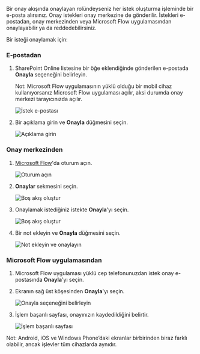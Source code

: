 Bir onay akışında onaylayan rolündeyseniz her istek oluşturma işleminde bir e-posta alırsınız. Onay istekleri onay merkezine de gönderilir. İstekleri e-postadan, onay merkezinden veya Microsoft Flow uygulamasından onaylayabilir ya da reddedebilirsiniz.

Bir isteği onaylamak için:

### <a name="from-email"></a>E-postadan
1. SharePoint Online listesine bir öğe eklendiğinde gönderilen e-postada **Onayla** seçeneğini belirleyin.
   
     Not: Microsoft Flow uygulamasının yüklü olduğu bir mobil cihaz kullanıyorsanız Microsoft Flow uygulaması açılır, aksi durumda onay merkezi tarayıcınızda açılır.
   
    ![İstek e-postası](includes/media/modern-approvals/email-approval-request.png)
2. Bir açıklama girin ve **Onayla** düğmesini seçin.
   
    ![Açıklama girin](includes/media/modern-approvals/request-in-approval-center.png)

### <a name="from-the-approvals-center"></a>Onay merkezinden
1. [Microsoft Flow](https://flow.microsoft.com)'da oturum açın.
   
    ![Oturum açın](includes/media/modern-approvals/sign-in.png)
2. **Onaylar** sekmesini seçin.
   
    ![Boş akış oluştur](includes/media/modern-approvals/approvals-tab.png)
3. Onaylamak istediğiniz istekte **Onayla**'yı seçin.
   
    ![Boş akış oluştur](includes/media/modern-approvals/approvals-cards.png)
4. Bir not ekleyin ve **Onayla** düğmesini seçin.
   
    ![Not ekleyin ve onaylayın](includes/media/modern-approvals/approval-selection-card.png)

### <a name="from-the-microsoft-flow-app"></a>Microsoft Flow uygulamasından
1. Microsoft Flow uygulaması yüklü cep telefonunuzdan istek onay e-postasında **Onayla**'yı seçin.
2. Ekranın sağ üst köşesinden **Onayla**'yı seçin.
   
    ![Onayla seçeneğini belirleyin](includes/media/modern-approvals/mobile-approval.png)
3. İşlem başarılı sayfası, onayınızın kaydedildiğini belirtir.
   
    ![İşlem başarılı sayfası](includes/media/modern-approvals/mobile-approval-confirmation.png)

Not: Android, iOS ve Windows Phone’daki ekranlar birbirinden biraz farklı olabilir, ancak işlevler tüm cihazlarda aynıdır.

